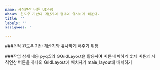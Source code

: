 ```yaml
---
name: 사칙연산 버튼 UI수정
about: 윈도우 기반의 계산기의 형태와 유사하게 해준다.
title: ''
labels: ''
assignees: ''

---
```


###목적
윈도우 기반 계산기와 유사하게 해주기 위함

###작업 상세 내용
 pyqt5의 QGridLayout을 활용하여 버튼 배치하기
숫자 버튼과 사칙연산 버튼을 하나의 GridLayout에 배치하기
main_layout에 배치하기
